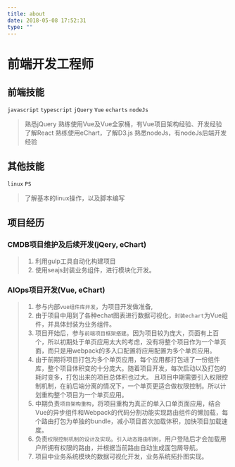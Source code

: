 ```yaml
---
title: about
date: 2018-05-08 17:52:31
type: ""
---
```


# 前端开发工程师

## 前端技能

 `javascript` `typescript` `jQuery` `Vue` `echarts` `nodeJs`

> 熟悉jQuery
> 熟练使用Vue及Vue全家桶，有Vue项目架构经验、开发经验
> 了解React
> 熟练使用eChart，了解D3.js
> 熟悉nodeJs，有nodeJs后端开发经验

## 其他技能

`linux` `PS`

> 了解基本的linux操作，以及脚本编写

## 项目经历

### CMDB项目维护及后续开发(jQery, eChart)
> 1. 利用gulp工具自动化构建项目
> 2. 使用seajs封装业务组件，进行模块化开发。

### AIOps项目开发(Vue, eChart)
> 1. 参与内部`vue组件库开发`，为项目开发做准备,
> 2. 由于项目中用到了各种echat图表进行数据可视化，`封装echart`为Vue组件，并具体封装为业务组件。
> 2. 项目开始后，参与`前端项目框架搭建`。因为项目较为庞大，页面有上百个，所以初期处于单页应用太大的考虑，没有将整个项目作为一个单页面，而只是用webpack的多入口配置将应用配置为多个单页应用。
> 3. 由于前期将项目打包为多个单页应用，每个应用都打包进了一份组件库，整个项目体积变的十分庞大。随着项目开发，每次启动以及打包的耗时变多，打包出来的项目总体积也过大。
> 且项目中期需要引入权限控制机制，在前后端分离的情况下，一个单页更适合做权限控制。所以计划重构整个项目为一个单页应用。
> 4. 中期负责`项目架构重构`，将项目重构为真正的单入口单页面应用，结合Vue的异步组件和Webpack的代码分割功能实现路由组件的懒加载，每个路由打包为单独的bundle，减小项目首次加载体积，加快项目加载速度。
> 5. 负责`权限控制机制的设计及实现`。`引入动态路由机制`，用户登陆后才会加载用户所拥有权限的路由，并根据当前路由自动生成面包屑导航。
> 5. 项目中业务系统模块的数据可视化开发，业务系统拓扑图实现。